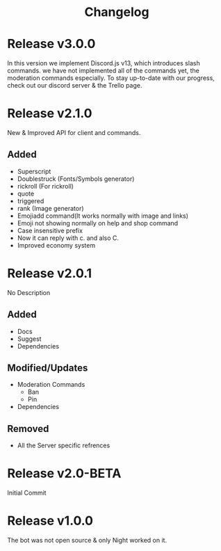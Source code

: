 <h1 align="center">Changelog</h1>

# Release v3.0.0
In this version we implement Discord.js v13, which introduces slash commands.
we have not implemented all of the commands yet, the moderation commands especially.
To stay up-to-date with our progress, check out our discord server & the Trello page.

# Release v2.1.0
New & Improved API for client and commands.
## Added

- Superscript
- Doublestruck (Fonts/Symbols generator)
- rickroll (For rickroll)
- quote
- triggered
- rank (Image generator)
- Emojiadd command(It works normally with image and links)
- Emoji not showing normally on help and shop command
- Case insensitive prefix
- Now it can reply with c. and also C.
- Improved economy system

# Release v2.0.1
No Description

## Added
- Docs
- Suggest
- Dependencies

## Modified/Updates
- Moderation Commands 
    - Ban
    - Pin
- Dependencies

## Removed
- All the Server specific refrences

# Release v2.0-BETA
 Initial Commit

# Release v1.0.0
The bot was not open source & only Night worked on it.